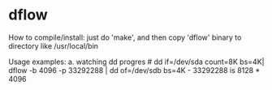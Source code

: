 dflow
=====

How to compile/install:
just do 'make', and then copy 'dflow' binary to directory like /usr/local/bin

Usage examples:
a. watching dd progres
    # dd if=/dev/sda count=8K bs=4K| dflow -b 4096 -p 33292288 | dd of=/dev/sdb bs=4K
      - 33292288 is 8128 * 4096

